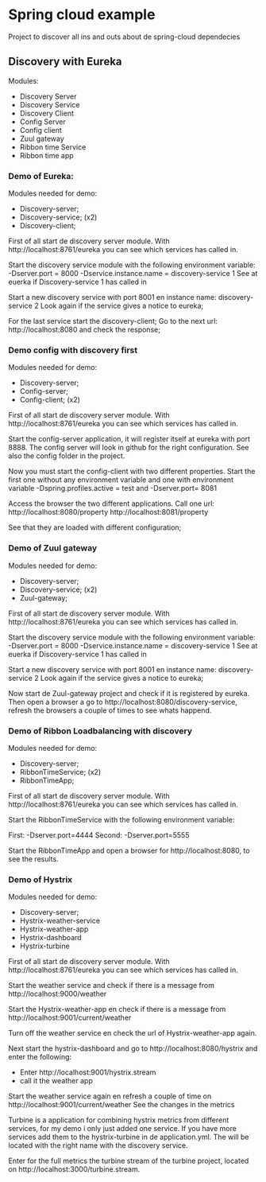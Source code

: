 # Spring cloud example

Project to discover all ins and outs about de spring-cloud dependecies

## Discovery with Eureka

Modules:
- Discovery Server
- Discovery Service
- Discovery Client
- Config Server
- Config client
- Zuul gateway
- Ribbon time Service
- Ribbon time app

### Demo of Eureka:

Modules needed for demo:
- Discovery-server;
- Discovery-service; (x2)
- Discovery-client;

First of all start de discovery server module. With http://localhost:8761/eureka you can see which services has called in.

Start the discovery service module with the following environment variable:
-Dserver.port = 8000
-Dservice.instance.name = discovery-service 1
See at euerka if Discovery-service 1 has called in

Start a new discovery service with port 8001 en instance name: discovery-service 2
Look again if the service gives a notice to eureka;

For the last service start the discovery-client; Go to the next url: http://localhost:8080 and check the response;

### Demo config with discovery first

Modules needed for demo:
- Discovery-server;
- Config-server;
- Config-client; (x2)

First of all start de discovery server module. With http://localhost:8761/eureka you can see which services has called in.

Start the config-server application, it will register itself at eureka with port 8888. The config server will look in github for 
the right configuration. See also the config folder in the project.

Now you must start the config-client with two different properties.
Start the first one without any environment variable and one with environment variable 
-Dspring.profiles.active = test and -Dserver.port= 8081

Access the browser the two different applications. Call one url:
http://localhost:8080/property
http://localhost:8081/property

See that they are loaded with different configuration;

### Demo of Zuul gateway
Modules needed for demo:
- Discovery-server;
- Discovery-service; (x2)
- Zuul-gateway;

First of all start de discovery server module. With http://localhost:8761/eureka you can see which services has called in.

Start the discovery service module with the following environment variable:
-Dserver.port = 8000
-Dservice.instance.name = discovery-service 1
See at euerka if Discovery-service 1 has called in

Start a new discovery service with port 8001 en instance name: discovery-service 2
Look again if the service gives a notice to eureka;

Now start de Zuul-gateway project and check if it is registered by eureka.
Then open a browser a go to http://localhost:8080/discovery-service, refresh the browsers a couple of times to see whats happend.

### Demo of Ribbon Loadbalancing with discovery
Modules needed for demo:
- Discovery-server;
- RibbonTimeService; (x2)
- RibbonTimeApp;

First of all start de discovery server module. With http://localhost:8761/eureka you can see which services has called in.

Start the RibbonTimeService with the following environment variable:

First: -Dserver.port=4444
Second: -Dserver.port=5555

Start the RibbonTimeApp and open a browser for http://localhost:8080, to see the results.

### Demo of Hystrix

Modules needed for demo:
- Discovery-server;
- Hystrix-weather-service
- Hystrix-weather-app
- Hystrix-dashboard
- Hystrix-turbine

First of all start de discovery server module. With http://localhost:8761/eureka you can see which services has called in.

Start the weather service and check if there is a message from http://localhost:9000/weather

Start the Hystrix-weather-app en check if there is a message from http://localhost:9001/current/weather

Turn off the weather service en check the url of Hystrix-weather-app again. 

Next start the hystrix-dashboard and go to http://localhost:8080/hystrix and enter the following:
- Enter http://localhost:9001/hystrix.stream
- call it the weather app

Start the weather service again en refresh a couple of time on http://localhost:9001/current/weather
See the changes in the metrics

Turbine is a application for combining hystrix metrics from different services, for my demo i only just added one service. 
If you have more services add them to the hystrix-turbine in de application.yml.
The will be located with the right name with the discovery service. 

Enter for the full metrics the turbine stream of the turbine project, located on http://localhost:3000/turbine.stream. 











